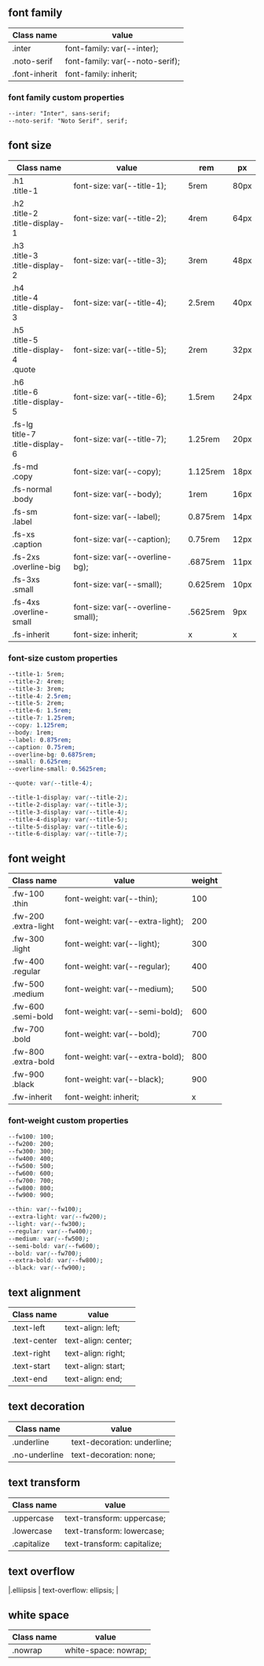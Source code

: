 ## font family

| Class name    | value                           |
| ------------- | ------------------------------- |
| .inter        | font-family: var(--inter);      |
| .noto-serif   | font-family: var(--noto-serif); |
| .font-inherit | font-family: inherit;           |

### font family custom properties

```css
--inter: "Inter", sans-serif;
--noto-serif: "Noto Serif", serif;
```

## font size

| Class name                                       | value                             | rem      | px   |
| ------------------------------------------------ | --------------------------------- | -------- | ---- |
| .h1<br/>.title-1                                 | font-size: var(--title-1);        | 5rem     | 80px |
| .h2<br/>.title-2<br/>.title-display-1            | font-size: var(--title-2);        | 4rem     | 64px |
| .h3<br/>.title-3<br/>.title-display-2            | font-size: var(--title-3);        | 3rem     | 48px |
| .h4<br/>.title-4<br/>.title-display-3            | font-size: var(--title-4);        | 2.5rem   | 40px |
| .h5<br/>.title-5<br/>.title-display-4<br/>.quote | font-size: var(--title-5);        | 2rem     | 32px |
| .h6<br/>.title-6<br/>.title-display-5            | font-size: var(--title-6);        | 1.5rem   | 24px |
| .fs-lg<br/>title-7<br/>.title-display-6          | font-size: var(--title-7);        | 1.25rem  | 20px |
| .fs-md<br/>.copy                                 | font-size: var(--copy);           | 1.125rem | 18px |
| .fs-normal<br/>.body                             | font-size: var(--body);           | 1rem     | 16px |
| .fs-sm<br/>.label                                | font-size: var(--label);          | 0.875rem | 14px |
| .fs-xs<br/>.caption                              | font-size: var(--caption);        | 0.75rem  | 12px |
| .fs-2xs<br/>.overline-big                        | font-size: var(--overline-bg);    | .6875rem | 11px |
| .fs-3xs<br/>.small                               | font-size: var(--small);          | 0.625rem | 10px |
| .fs-4xs<br/>.overline-small                      | font-size: var(--overline-small); | .5625rem | 9px  |
| .fs-inherit                                      | font-size: inherit;               | x        | x    |

### font-size custom properties

```css
--title-1: 5rem;
--title-2: 4rem;
--title-3: 3rem;
--title-4: 2.5rem;
--title-5: 2rem;
--title-6: 1.5rem;
--title-7: 1.25rem;
--copy: 1.125rem;
--body: 1rem;
--label: 0.875rem;
--caption: 0.75rem;
--overline-bg: 0.6875rem;
--small: 0.625rem;
--overline-small: 0.5625rem;

--quote: var(--title-4);

--title-1-display: var(--title-2);
--title-2-display: var(--title-3);
--title-3-display: var(--title-4);
--title-4-display: var(--title-5);
--tilte-5-display: var(--title-6);
--title-6-display: var(--title-7);
```

## font weight

| Class name               | value                            | weight |
| ------------------------ | -------------------------------- | ------ |
| .fw-100<br/>.thin        | font-weight: var(--thin);        | 100    |
| .fw-200<br/>.extra-light | font-weight: var(--extra-light); | 200    |
| .fw-300<br/>.light       | font-weight: var(--light);       | 300    |
| .fw-400<br/>.regular     | font-weight: var(--regular);     | 400    |
| .fw-500<br/>.medium      | font-weight: var(--medium);      | 500    |
| .fw-600<br/>.semi-bold   | font-weight: var(--semi-bold);   | 600    |
| .fw-700<br/>.bold        | font-weight: var(--bold);        | 700    |
| .fw-800<br/>.extra-bold  | font-weight: var(--extra-bold);  | 800    |
| .fw-900<br/>.black       | font-weight: var(--black);       | 900    |
| .fw-inherit              | font-weight: inherit;            | x      |

### font-weight custom properties

```css
--fw100: 100;
--fw200: 200;
--fw300: 300;
--fw400: 400;
--fw500: 500;
--fw600: 600;
--fw700: 700;
--fw800: 800;
--fw900: 900;

--thin: var(--fw100);
--extra-light: var(--fw200);
--light: var(--fw300);
--regular: var(--fw400);
--medium: var(--fw500);
--semi-bold: var(--fw600);
--bold: var(--fw700);
--extra-bold: var(--fw800);
--black: var(--fw900);
```

## text alignment

| Class name   | value               |
| ------------ | ------------------- |
| .text-left   | text-align: left;   |
| .text-center | text-align: center; |
| .text-right  | text-align: right;  |
| .text-start  | text-align: start;  |
| .text-end    | text-align: end;    |

## text decoration

| Class name    | value                       |
| ------------- | --------------------------- |
| .underline    | text-decoration: underline; |
| .no-underline | text-decoration: none;      |

## text transform

| Class name  | value                       |
| ----------- | --------------------------- |
| .uppercase  | text-transform: uppercase;  |
| .lowercase  | text-transform: lowercase;  |
| .capitalize | text-transform: capitalize; |

## text overflow

|.elliipsis | text-overflow: ellipsis; |

## white space

| Class name | value                |
| ---------- | -------------------- |
| .nowrap    | white-space: nowrap; |
